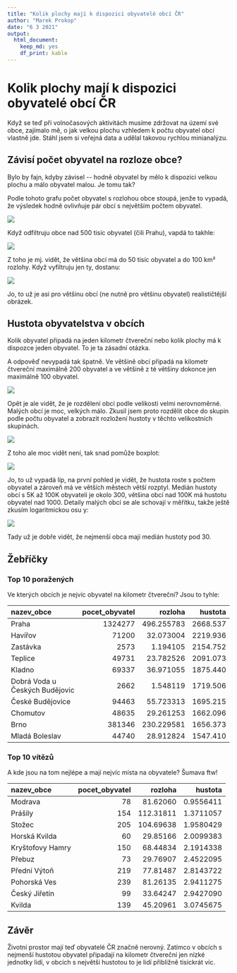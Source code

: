 ```yaml
---
title: "Kolik plochy mají k dispozici obyvatelé obcí ČR"
author: "Marek Prokop"
date: "6 3 2021"
output: 
  html_document: 
    keep_md: yes
    df_print: kable
---
```




# Kolik plochy mají k dispozici obyvatelé obcí ČR

Když se teď při volnočasových aktivitách musíme zdržovat na území své obce, zajímalo mě, o jak velkou plochu vzhledem k počtu obyvatel obcí vlastně jde. Stáhl jsem si veřejná data a udělal takovou rychlou minianalýzu.

## Závisí počet obyvatel na rozloze obce?

Bylo by fajn, kdyby závisel -- hodně obyvatel by mělo k dispozici velkou plochu a málo obyvatel malou. Je tomu tak?

Podle tohoto grafu počet obyvatel s rozlohou obce stoupá, jenže to vypadá, že výsledek hodně ovlivňuje pár obcí s největším počtem obyvatel.

![](report_files/figure-html/unnamed-chunk-1-1.png)<!-- -->

Když odfiltruju obce nad 500 tisíc obyvatel (čili Prahu), vapdá to takhle:

![](report_files/figure-html/unnamed-chunk-2-1.png)<!-- -->

Z toho je mj. vidět, že většina obcí má do 50 tisíc obyvatel a do 100 km² rozlohy. Když vyfiltruju jen ty, dostanu:

![](report_files/figure-html/unnamed-chunk-3-1.png)<!-- -->

Jo, to už je asi pro většinu obcí (ne nutně pro většinu obyvatel) realističtější obrázek.

## Hustota obyvatelstva v obcích

Kolik obyvatel připadá na jeden kilometr čtvereční nebo kolik plochy má k dispozce jeden obyvatel. To je ta zásadní otázka.

A odpověď nevypadá tak špatně. Ve většině obcí připadá na kilometr čtvereční maximálně 200 obyvatel a ve většině z té většiny dokonce jen maximálně 100 obyvatel.

![](report_files/figure-html/unnamed-chunk-4-1.png)<!-- -->

Opět je ale vidět, že je rozdělení obcí podle velikosti velmi nerovnoměrné. Malých obcí je moc, velkých málo. Zkusil jsem proto rozdělit obce do skupin podle počtu obyvatel a zobrazit rozložení hustoty v těchto velikostních skupinách.

![](report_files/figure-html/unnamed-chunk-5-1.png)<!-- -->

Z toho ale moc vidět není, tak snad pomůže boxplot:

![](report_files/figure-html/unnamed-chunk-6-1.png)<!-- -->

Jo, to už vypadá líp, na první pohled je vidět, že hustota roste s počtem obyvatel a zároveň má ve větších městech větší rozptyl. Medián hustoty obcí s 5K až 100K obyvateli je okolo 300, většina obcí nad 100K má hustotu obyvatel nad 1000. Detaily malých obcí se ale schovají v měřítku, takže ještě zkusím logaritmickou osu y:

![](report_files/figure-html/unnamed-chunk-7-1.png)<!-- -->

Tady už je dobře vidět, že nejmenší obca mají medián hustoty pod 30.

## Žebříčky

### Top 10 poražených

Ve kterých obcích je nejvíc obyvatel na kilometr čtvereční? Jsou to tyhle:

<div class="kable-table">

|nazev_obce                     | pocet_obyvatel|    rozloha|  hustota|
|:------------------------------|--------------:|----------:|--------:|
|Praha                          |        1324277| 496.255783| 2668.537|
|Havířov                        |          71200|  32.073004| 2219.936|
|Zastávka                       |           2573|   1.194105| 2154.752|
|Teplice                        |          49731|  23.782526| 2091.073|
|Kladno                         |          69337|  36.971055| 1875.440|
|Dobrá Voda u Českých Budějovic |           2662|   1.548119| 1719.506|
|České Budějovice               |          94463|  55.723313| 1695.215|
|Chomutov                       |          48635|  29.261253| 1662.096|
|Brno                           |         381346| 230.229581| 1656.373|
|Mladá Boleslav                 |          44740|  28.912824| 1547.410|

</div>

### Top 10 vítězů

A kde jsou na tom nejlépe a mají nejvíc místa na obyvatele? Šumava ftw!

<div class="kable-table">

|nazev_obce       | pocet_obyvatel|   rozloha|   hustota|
|:----------------|--------------:|---------:|---------:|
|Modrava          |             78|  81.62060| 0.9556411|
|Prášily          |            154| 112.31811| 1.3711057|
|Stožec           |            205| 104.69638| 1.9580429|
|Horská Kvilda    |             60|  29.85166| 2.0099383|
|Kryštofovy Hamry |            150|  68.44834| 2.1914338|
|Přebuz           |             73|  29.76907| 2.4522095|
|Přední Výtoň     |            219|  77.81487| 2.8143722|
|Pohorská Ves     |            239|  81.26135| 2.9411275|
|Český Jiřetín    |             99|  33.64247| 2.9427090|
|Kvilda           |            139|  45.20961| 3.0745675|

</div>

## Závěr

Životní prostor mají teď obyvatelé ČR značně nerovný. Zatímco v obcích s nejmenší hustotou obyvatel připadají na kilometr čtvereční jen nízké jednotky lidí, v obcích s největší hustotou to je lidí přibližně tisíckrát víc.

